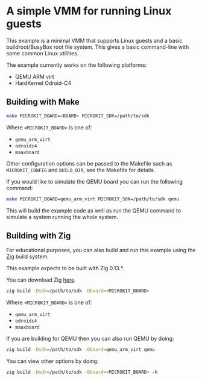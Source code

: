 # A simple VMM for running Linux guests

This example is a minimal VMM that supports Linux guests and a basic
buildroot/BusyBox root file system. This gives a basic command-line with some
common Linux utilities.

The example currently works on the following platforms:
* QEMU ARM virt
* HardKernel Odroid-C4

## Building with Make

```sh
make MICROKIT_BOARD=<BOARD> MICROKIT_SDK=/path/to/sdk
```

Where `<MICROKIT_BOARD>` is one of:
* `qemu_arm_virt`
* `odroidc4`
* `maaxboard`

Other configuration options can be passed to the Makefile such as `MICROKIT_CONFIG`
and `BUILD_DIR`, see the Makefile for details.

If you would like to simulate the QEMU board you can run the following command:
```sh
make MICROKIT_BOARD=qemu_arm_virt MICROKIT_SDK=/path/to/sdk qemu
```

This will build the example code as well as run the QEMU command to simulate a
system running the whole system.

## Building with Zig

For educational purposes, you can also build and run this example using the
[Zig](https://ziglang.org/) build system.

This example expects to be built with Zig 0.13.*.

You can download Zig [here](https://ziglang.org/download/).

```sh
zig build -Dsdk=/path/to/sdk -Dboard=<MICROKIT_BOARD>
```

Where `<MICROKIT_BOARD>` is one of:
* `qemu_arm_virt`
* `odroidc4`
* `maaxboard`

If you are building for QEMU then you can also run QEMU by doing:
```sh
zig build -Dsdk=/path/to/sdk -Dboard=qemu_arm_virt qemu
```

You can view other options by doing:
```sh
zig build -Dsdk=/path/to/sdk -Dboard=<MICROKIT_BOARD> -h
```

